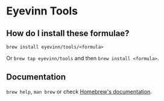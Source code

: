 # Eyevinn Tools

## How do I install these formulae?

`brew install eyevinn/tools/<formula>`

Or `brew tap eyevinn/tools` and then `brew install <formula>`.

## Documentation

`brew help`, `man brew` or check [Homebrew's documentation](https://docs.brew.sh).
